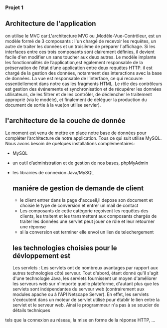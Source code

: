 ### Projet 1 #
## Architecture de l'application #
<p>
  on utilise le MVC car:L'architecture MVC  ou ,Modèle-Vue-Contrôleur, est un modèle formé de 3 composants : l'un chargé de recevoir les requêtes, un autre de traiter les données 
et un troisième de préparer l'affichage.
Si les interfaces entre ces trois composants sont clairement définies, il devient facile d'en modifier un sans toucher aux deux autres.
Le modèle implante les fonctionnalités de l’application,est également responsable de la préservation de l’état d’une application entre deux requêtes HTTP.
    il  est chargé de la gestion des données, notamment des interactions avec la base de données.
La vue est responsable de l’interface, ce qui recouvre essentiellement dans notre cas les fragments HTML.
Le rôle des contrôleurs est gestion des événements et synchronisation et de récupérer les données utilisateurs, de les filtrer et de les contrôler, de déclencher le traitement approprié (via le modèle), et finalement de déléguer la production du document de sortie à la vue(on utilise servler).</p>

## l'architecture de la couche de donnée #
<p>
  Le moment est venu de mettre en place notre base de données pour compléter l’architecture de notre application. Tous ce qui suit utilise MySQL.
Nous avons besoin de quelques installations complémentaires:</p>

+ MySQL
+ un outil d’administration et de gestion de nos bases, phpMyAdmin
+ les librairies de connexion Java/MySQL
 
  
  ## maniére de gestion de demande de client #
  + le client entrer dans la page d'accueil,il depose son document et choisie le type de conversion et entrer un mail de contact
  + Les composants de cette catégorie reçoivent les requêtes des clients, les traitent et les transmettent aux composants chargés de traiter les données une servlet peut jouer ce rôle et leur retourner une réponse
  + si la conversion est terminer elle envoi un lien de telechergement
  
  ## les technologies choisies pour le dévloppement est  #
  <p>
  Les servlets : Les servlets ont de nombreux avantages par rapport aux autres technologies côté serveur. Tout d'abord, étant donné qu'il s'agit d'une technologie Java, les servlets fournissent un moyen d'améliorer les serveurs web sur n'importe quelle plateforme, d'autant plus que les servlets sont indépendantes du serveur web (contrairement aux modules apache ou à l'API Netscape Server). En effet, les servlets s'exécutent dans un moteur de servlet utilisé pour établir le lien entre la servlet et le serveur web. Ainsi le programmeur n'a pas à se soucier de détails techniques 
tels que la connexion au réseau, la mise en forme de la réponse HTTP, ... 
</p>
  
